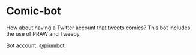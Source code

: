 # Comic-bot

How about having a Twitter account that tweets comics? This bot includes the use of PRAW and Tweepy.

Bot account: [@piumbot](https://twitter.com/PiumBot). 
